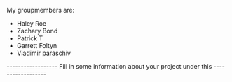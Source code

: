 My groupmembers are:
- Haley Roe
- Zachary Bond
- Patrick T
- Garrett Foltyn
- Vladimir paraschiv

------------------ Fill in some information about your project under this ------------------
